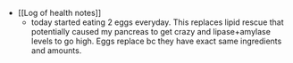   * [[Log of health notes]]
    * today started eating 2 eggs everyday. This replaces lipid rescue that potentially caused my pancreas to get crazy and lipase+amylase levels to go high. Eggs replace bc they have exact same ingredients and amounts.
